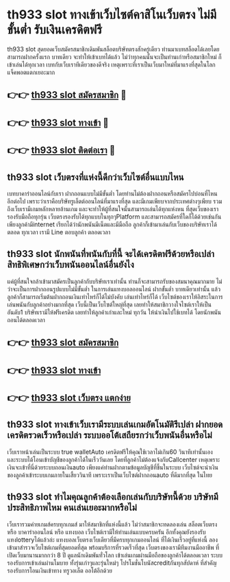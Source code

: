 # th933 slot ทางเข้าเว็บไซต์คาสิโนเว็บตรง ไม่มีขั้นต่ำ รับเงินเครดิตฟรี

th933 slot สุดยอดเว็บสมัครสมาชิกเดิมพันสล็อตบริษัทตรงสักครู่เดียว ท่านมาเบทสล็อตได้เลยโดยสามารถฝากครั้งแรก บาทเดียว จะทำให้เข้าเบทได้แล้ว ไม่ว่าทุกคนนั้นจะเป็นท่านเก่าหรือสมาชิกใหม่ ก็เข้าเล่นได้ทุกเวลา เบทกับเว็บเราทีเดียวของดีจริง เหตุเพราะที่เราเป็นเว็บมาใหม่ที่มาแรงที่สุดในโลก แจ็คพอตแตกเยอะมาก

## 👉👉 [th933 slot สมัครสมาชิก](https://bit.ly/3Ckzg5n) 🎰
## 👉👉 [th933 slot ทางเข้า](https://bit.ly/3Ckzg5n) 🎰
## 👉👉 [th933 slot ติดต่อเรา](https://bit.ly/3Ckzg5n) 🎰

## th933 slot เว็บตรงที่แห่งนี้ดีกว่าเว็บไซต์อื่นแบบไหน
เบทบาคาร่าออนไลน์กับเรา ฝากถอนแบบไม่มีขั้นต่ำ โดยท่านไม่ต้องฝากถอนหรือสมัครไปบ่อนที่ไหนอีกต่อไป เพราะว่าเราคือบริษัทรูเล็ตต์ออนไลน์ที่มาแรงที่สุด และมีเกมเพียบจากประเทศต่างๆเพียบ รวมถึงเว็บเรามีเกมหลักหลายล้านเกม และจะทำให้ผู้ที่สนใจนั้นสามารถเล่นได้ทุกแห่งหน ที่สุดเว็บของเรารองรับมือถือทุกรุ่น เว็บตรงรองรับได้ทุกแบบในทุกๆPlatform และสามารถสมัครที่ใดก็ได้ด้วยเช่นกัน เพียงลูกค้ามีinternet เรียกได้ว่านักพนันมีเน็ตและมีมือถือ ลูกค้าก็เข้ามาเล่นกับเว็บของบริษัทเราได้ตลอด ทุกเวลา เรามี Line ตอบลูกค้า ตลอดเวลา

## th933 slot นักพนันที่พนันกับที่นี้ จะได้เครดิตฟรีด้วยหรือเปล่า สิทธิพิเศษกว่าเว็บพนันออนไลน์อื่นยังไง
แค่ผู้ที่สนใจกล้าเข้ามาสมัครเป็นลูกค้ากับบริษัทเราเท่านั้น ท่านก็จะสามารถรับของสมนาคุณมากมาย ไม่ว่าจะเป็นการฝากถอนรูปแบบไม่มีขั้นต่ำ ในการเล่นแทงบอลออนไลน์ ฝากขั้นต่ำ บาทเดียวเท่านั้น แล้วลูกค้าก็สามารถเริ่มต้นฝากถอนเงินเท่าไหร่ก็ได้ไม่บังคับ เล่นเท่าไหร่ก็ได้ เว็บไซต์ของเราให้อิสระในการเล่นพนันกับลูกค้าอย่างมากที่สุด เว็บนี้เป็นเว็บไซต์ใหญ่ที่สุด เลยทำให้สมาชิกวางใจไซต์เราให้เป็นอันดับ1 บริษัทเรามีให้ฟรีเครดิต เลยทำให้ลูกค้าเก่าและใหม่ ทุกวัน ให้นำเงินไปใช้เบทได้ โดยนักพนันถอนได้ตลอดเวลา

## 👉👉 [th933 slot สมัครสมาชิก](https://bit.ly/3Ckzg5n)
## 👉👉 [th933 slot ทางเข้า](https://bit.ly/3Ckzg5n)
## 👉👉 [th933 slot เว็บตรง แตกง่าย](https://bit.ly/3Ckzg5n)

## th933 slot ทางเข้าเว็บเรามีระบบเล่นเกมอัตโนมัติรึเปล่า ฝากยอดเครดิตรวดเร็วหรือเปล่า ระบบออโต้เสถียรกว่าเว็บพนันอื่นหรือไม่
เว็บเราหน้าเล่นเป็นระบบ true walletAuto เครดิตฟรีให้คุณใช้เวลาไม่เกิน60 วินาทีเท่านั้นเอง และระบบได้โอนเข้าบัญชีของลูกค้าได้ในเร็ววันเลย โดยที่ลูกค้าไม่ต้องแจ้งกับCallcenter เหตุเพราะเงินจะเข้าที่นี่ด้วยระบบถอนเงินauto เพียงแค่ท่านฝากตามข้อมูลบัญชีที่ขึ้นในระบบ เว็บไซต์จะนำเงินของลูกค้าเข้าระบบเกมภายในเสี้ยววินาที เพราะเราเป็นเว็บไซต์ฝากถอนauto ที่ดีมากที่สุด ในไทย

## th933 slot ทำไมคุณลูกค้าต้องเลือกเล่นกับบริษัทนี้ด้วย บริษัทมีประสิทธิภาพไหม คนเล่นเยอะมากหรือไม่
เว็บเรารวมค่ายเกมส์ครบทุกเกมส์ มาให้สมาชิกที่แห่งนี้แล้ว ไม่ว่าสมาชิกจะทดลองเล่น สล็อตเว็บตรง หรือ บาคาร่าออนไลน์ หรือ แทงบอล เว็บไซต์เรามีให้ท่านเล่นแบบครบครัน อีกทั้งคุณยังรองรับแทงlotteryได้แล้วล่ะ แทงบอลเว็บตรงเว็บเดียวที่มีครบทุกเกมออนไลน์ ที่ได้เงินเร็วอยู่ที่แห่งนี้ ลองเข้ามาสำรวจเว็บไซต์เกมที่สุดยอดที่สุด พร้อมบริการที่รวดเร็วที่สุด เว็บตรงของเรามีทีมงานมืออาชีพ ที่เปิดเว็บมานานมากกว่า 8 ปี ดูแลนักเดิมพันทั่วโลก เข้าเล่นเกมผ่านมือถือของลูกค้าได้ตลอดเวลา ระบบรองรับการเข้าเล่นผ่านโมบาย ทั้งรุ่นเก่าๆและรุ่นใหม่ๆ โปรโมชั่นโบนัสcreditกันทุกสัปดาห์ ที่สำคัญรองรับการโอนเงินเข้าทาง ทรูวอเล็ต ออโต้อีกด้วย
